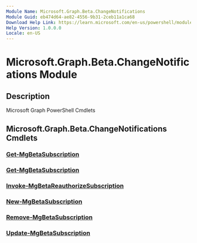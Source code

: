 ```yaml
---
Module Name: Microsoft.Graph.Beta.ChangeNotifications
Module Guid: eb474d64-ae82-4556-9b31-2ceb11a1ca68
Download Help Link: https://learn.microsoft.com/en-us/powershell/module/microsoft.graph.beta.changenotifications/?view=graph-powershell-beta
Help Version: 1.0.0.0
Locale: en-US
---
```


# Microsoft.Graph.Beta.ChangeNotifications Module
## Description
Microsoft Graph PowerShell Cmdlets

## Microsoft.Graph.Beta.ChangeNotifications Cmdlets
### [Get-MgBetaSubscription](Get-MgBetaSubscription.md)

### [Get-MgBetaSubscription](Get-MgBetaSubscription.md)

### [Invoke-MgBetaReauthorizeSubscription](Invoke-MgBetaReauthorizeSubscription.md)

### [New-MgBetaSubscription](New-MgBetaSubscription.md)

### [Remove-MgBetaSubscription](Remove-MgBetaSubscription.md)

### [Update-MgBetaSubscription](Update-MgBetaSubscription.md)

